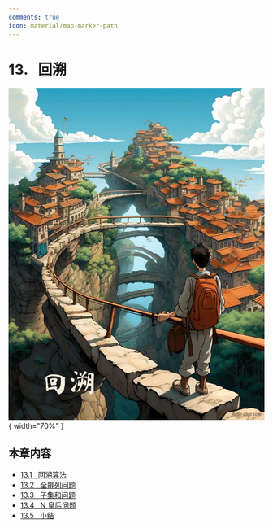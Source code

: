 ```yaml
---
comments: true
icon: material/map-marker-path
---
```


# 13. &nbsp; 回溯

<div class="center-table" markdown>

![回溯](../assets/covers/chapter_backtracking.jpg){ width="70%" }

</div>

## 本章内容

- [13.1 &nbsp; 回溯算法](https://www.hello-algo.com/chapter_backtracking/backtracking_algorithm/)
- [13.2 &nbsp; 全排列问题](https://www.hello-algo.com/chapter_backtracking/permutations_problem/)
- [13.3 &nbsp; 子集和问题](https://www.hello-algo.com/chapter_backtracking/subset_sum_problem/)
- [13.4 &nbsp; N 皇后问题](https://www.hello-algo.com/chapter_backtracking/n_queens_problem/)
- [13.5 &nbsp; 小结](https://www.hello-algo.com/chapter_backtracking/summary/)
